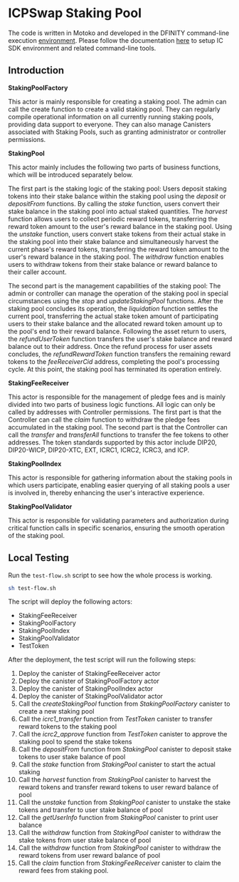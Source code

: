 # ICPSwap Staking Pool

The code is written in Motoko and developed in the DFINITY command-line execution [environment](https://internetcomputer.org/docs/current/references/cli-reference/dfx-parent). Please follow the documentation [here](https://internetcomputer.org/docs/current/developer-docs/setup/install/#installing-the-ic-sdk-1) to setup IC SDK environment and related command-line tools.  

## Introduction

**StakingPoolFactory**

This actor is mainly responsible for creating a staking pool. The admin can call the create function to create a valid staking pool. They can regularly compile operational information on all currently running staking pools, providing data support to everyone. They can also manage Canisters associated with Staking Pools, such as granting administrator or controller permissions.

**StakingPool**

This actor mainly includes the following two parts of business functions, which will be introduced separately below.

The first part is the staking logic of the staking pool: Users deposit staking tokens into their stake balance within the staking pool using the *deposit* or *depositFrom* functions. By calling the *stake* function, users convert their stake balance in the staking pool into actual staked quantities. The *harvest* function allows users to collect periodic reward tokens, transferring the reward token amount to the user's reward balance in the staking pool. Using the *unstake* function, users convert stake tokens from their actual stake in the staking pool into their stake balance and simultaneously harvest the current phase's reward tokens, transferring the reward token amount to the user's reward balance in the staking pool. The *withdraw* function enables users to withdraw tokens from their stake balance or reward balance to their caller account.

The second part is the management capabilities of the staking pool: The admin or controller can manage the operation of the staking pool in special circumstances using the *stop* and *updateStakingPool* functions. After the staking pool concludes its operation, the *liquidation* function settles the current pool, transferring the actual stake token amount of participating users to their stake balance and the allocated reward token amount up to the pool's end to their reward balance. Following the asset return to users, the *refundUserToken* function transfers the user's stake balance and reward balance out to their address. Once the refund process for user assets concludes, the *refundRewardToken* function transfers the remaining reward tokens to the *feeReceiverCid* address, completing the pool's processing cycle. At this point, the staking pool has terminated its operation entirely.

**StakingFeeReceiver**

This actor is responsible for the management of pledge fees and is mainly divided into two parts of business logic functions. All logic can only be called by addresses with Controller permissions. The first part is that the Controller can call the *claim* function to withdraw the pledge fees accumulated in the staking pool. The second part is that the Controller can call the *transfer* and *transferAll* functions to transfer the fee tokens to other addresses. The token standards supported by this actor include DIP20, DIP20-WICP, DIP20-XTC, EXT, ICRC1, ICRC2, ICRC3, and ICP.

**StakingPoolIndex**

This actor is responsible for gathering information about the staking pools in which users participate, enabling easier querying of all staking pools a user is involved in, thereby enhancing the user's interactive experience.

**StakingPoolValidator**

This actor is responsible for validating parameters and authorization during critical function calls in specific scenarios, ensuring the smooth operation of the staking pool.


## Local Testing

Run the `test-flow.sh` script to see how the whole process is working.

```bash
sh test-flow.sh
```

The script will deploy the following actors:

- StakingFeeReceiver
- StakingPoolFactory
- StakingPoolIndex
- StakingPoolValidator
- TestToken

After the deployment, the test script will run the following steps:

1. Deploy the canister of StakingFeeReceiver actor
2. Deploy the canister of StakingPoolFactory actor
3. Deploy the canister of StakingPoolIndex actor
4. Deploy the canister of StakingPoolValidator actor
5. Call the *createStakingPool* function from *StakingPoolFactory* canister to create a new staking pool
6. Call the *icrc1_transfer* function from *TestToken* canister to transfer reward tokens to the staking pool
7. Call the *icrc2_approve* function from *TestToken* canister to approve the staking pool to spend the stake tokens
8. Call the *depositFrom* function from *StakingPool* canister to deposit stake tokens to user stake balance of pool
9. Call the *stake* function from *StakingPool* canister to start the actual staking
10. Call the *harvest* function from *StakingPool* canister to harvest the reward tokens and transfer reward tokens to user reward balance of pool
11. Call the *unstake* function from *StakingPool* canister to unstake the stake tokens and transfer to user stake balance of pool
12. Call the *getUserInfo* function from *StakingPool* canister to print user balance
13. Call the *withdraw* function from *StakingPool* canister to withdraw the stake tokens from user stake balance of pool
14. Call the *withdraw* function from *StakingPool* canister to withdraw the reward tokens from user reward balance of pool
15. Call the *claim* function from *StakingFeeReceiver* canister to claim the reward fees from staking pool.